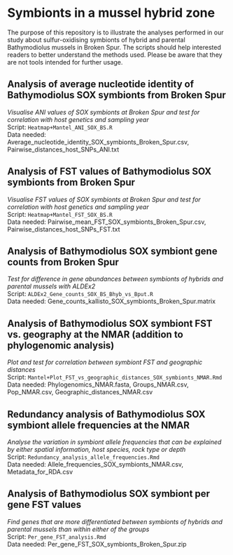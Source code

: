 # Symbionts in a mussel hybrid zone
The purpose of this repository is to illustrate the analyses performed in our study about sulfur-oxidising symbionts of hybrid and parental Bathymodiolus mussels in Broken Spur. The scripts should help interested readers to better understand the methods used. Please be aware that they are not tools intended for further usage.

## Analysis of average nucleotide identity of Bathymodiolus SOX symbionts from Broken Spur
_Visualise ANI values of SOX symbionts at Broken Spur and test for correlation with host genetics and sampling year_ \
Script: `Heatmap+Mantel_ANI_SOX_BS.R` \
Data needed: Average_nucleotide_identity_SOX_symbionts_Broken_Spur.csv, Pairwise_distances_host_SNPs_ANI.txt

## Analysis of FST values of Bathymodiolus SOX symbionts from Broken Spur
_Visualise FST values of SOX symbionts at Broken Spur and test for correlation with host genetics and sampling year_ \
Script: `Heatmap+Mantel_FST_SOX_BS.R` \
Data needed: Pairwise_mean_FST_SOX_symbionts_Broken_Spur.csv, Pairwise_distances_host_SNPs_FST.txt

## Analysis of Bathymodiolus SOX symbiont gene counts from Broken Spur
_Test for difference in gene abundances between symbionts of hybrids and parental mussels with ALDEx2_ \
Script: `ALDEx2_Gene_counts_SOX_BS_Bhyb_vs_Bput.R` \
Data needed: Gene_counts_kallisto_SOX_symbionts_Broken_Spur.matrix

## Analysis of Bathymodiolus SOX symbiont FST vs. geography at the NMAR (addition to phylogenomic analysis)
_Plot and test for correlation between symbiont FST and geographic distances_ \
Script: `Mantel+Plot_FST_vs_geographic_distances_SOX_symbionts_NMAR.Rmd` \
Data needed: Phylogenomics_NMAR.fasta, Groups_NMAR.csv, Pop_NMAR.csv, Geographic_distances_NMAR.csv

## Redundancy analysis of Bathymodiolus SOX symbiont allele frequencies at the NMAR
_Analyse the variation in symbiont allele frequencies that can be explained by either spatial information, host species, rock type or depth_ \
Script: `Redundancy_analysis_allele_frequencies.Rmd` \
Data needed: Allele_frequencies_SOX_symbionts_NMAR.csv, Metadata_for_RDA.csv

## Analysis of Bathymodiolus SOX symbiont per gene FST values
_Find genes that are more differentiated between symbionts of hybrids and parental mussels than within either of the groups_ \
Script: `Per_gene_FST_analysis.Rmd` \
Data needed: Per_gene_FST_SOX_symbionts_Broken_Spur.zip
